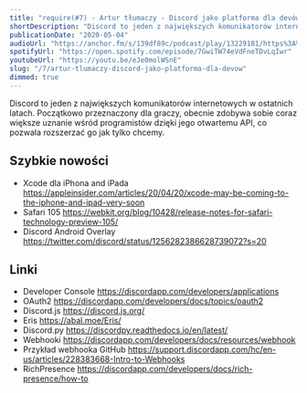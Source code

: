 ```yaml
---
title: "require(#7) - Artur tłumaczy - Discord jako platforma dla devów"
shortDescription: "Discord to jeden z największych komunikatorów internetowych w ostatnich latach. Początkowo przeznaczony dla graczy, obecnie zdobywa sobie coraz większe uznanie wśród programistów dzięki jego otwartemu API, co pozwala rozszerzać go jak tylko chcemy."
publicationDate: "2020-05-04"
audioUrl: "https://anchor.fm/s/139df89c/podcast/play/13229181/https%3A%2F%2Fd3ctxlq1ktw2nl.cloudfront.net%2Fproduction%2F2020-4-3%2F69757402-44100-2-3bc46ef054bef.mp3"
spotifyUrl: "https://open.spotify.com/episode/7GwiTW74eVdFneTDvLqIwr"
youtubeUrl: "https://youtu.be/eJe0molWSnE"
slug: "/7/artur-tlumaczy-discord-jako-platforma-dla-devow"
dimmed: true
---
```


Discord to jeden z największych komunikatorów internetowych w ostatnich latach. Początkowo przeznaczony dla graczy, obecnie zdobywa sobie coraz większe uznanie wśród programistów dzięki jego otwartemu API, co pozwala rozszerzać go jak tylko chcemy.

## Szybkie nowości

- Xcode dla iPhona and iPada https://appleinsider.com/articles/20/04/20/xcode-may-be-coming-to-the-iphone-and-ipad-very-soon
- Safari 105 https://webkit.org/blog/10428/release-notes-for-safari-technology-preview-105/
- Discord Android Overlay https://twitter.com/discord/status/1256282386628739072?s=20

## Linki

- Developer Console https://discordapp.com/developers/applications
- OAuth2 https://discordapp.com/developers/docs/topics/oauth2
- Discord.js https://discord.js.org/
- Eris https://abal.moe/Eris/
- Discord.py https://discordpy.readthedocs.io/en/latest/
- Webhooki https://discordapp.com/developers/docs/resources/webhook
- Przykład webhooka GitHub https://support.discordapp.com/hc/en-us/articles/228383668-Intro-to-Webhooks
- RichPresence https://discordapp.com/developers/docs/rich-presence/how-to
